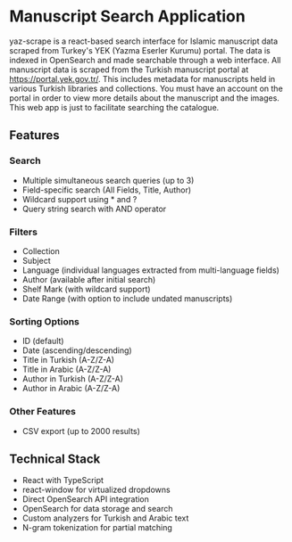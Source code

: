 # Manuscript Search Application

yaz-scrape is a react-based search interface for Islamic manuscript data scraped from Turkey's YEK (Yazma Eserler Kurumu) portal. The data is indexed in OpenSearch and made searchable through a web interface. All manuscript data is scraped from the Turkish manuscript portal at https://portal.yek.gov.tr/. This includes metadata for manuscripts held in various Turkish libraries and collections. You must have an account on the portal in order to view more details about the manuscript and the images. This web app is just to facilitate searching the catalogue.

## Features

### Search
- Multiple simultaneous search queries (up to 3)
- Field-specific search (All Fields, Title, Author)
- Wildcard support using * and ?
- Query string search with AND operator

### Filters
- Collection
- Subject
- Language (individual languages extracted from multi-language fields)
- Author (available after initial search)
- Shelf Mark (with wildcard support)
- Date Range (with option to include undated manuscripts)

### Sorting Options
- ID (default)
- Date (ascending/descending)
- Title in Turkish (A-Z/Z-A)
- Title in Arabic (A-Z/Z-A)
- Author in Turkish (A-Z/Z-A)
- Author in Arabic (A-Z/Z-A)

### Other Features
- CSV export (up to 2000 results)

## Technical Stack

- React with TypeScript
- react-window for virtualized dropdowns
- Direct OpenSearch API integration
- OpenSearch for data storage and search
- Custom analyzers for Turkish and Arabic text
- N-gram tokenization for partial matching